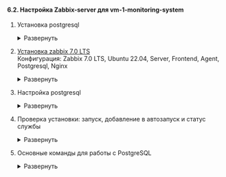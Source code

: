 <!-- # Настройка Zabbix-server для vm-1-monitoring-system -->

#### 6.2. Настройка Zabbix-server для vm-1-monitoring-system

1. Установка postgresql

   <details>
   <summary>Развернуть</summary> 
   
       # Обновление пакетов репозитория, установка postgresql, добавление в автозагрузку
       sudo apt update && sudo apt upgrade -y
       sudo apt install postgresql 
       sudo systemctl enable postgresql

       # Проверка установки: автозапуск и статус службы
       systemctl is-enabled postgresql
       systemctl status postgresql

   </details>  

2. [Установка zabbix 7.0 LTS](https://www.zabbix.com/download?zabbix=7.0&os_distribution=ubuntu&os_version=22.04&components=server_frontend_agent&db=pgsql&ws=nginx)  
Конфигурация: Zabbix 7.0 LTS, Ubuntu 22.04, Server, Frontend, Agent, Postgresql, Nginx

   <details>
   <summary>Развернуть</summary> 

       # Установка репозитория zabbix

       sudo wget https://repo.zabbix.com/zabbix/7.0/ubuntu/pool/main/z/zabbix-release/zabbix-release_latest+ubuntu22.04_all.deb

       sudo dpkg -i zabbix-release_latest+ubuntu22.04_all.deb

       sudo apt update

       # Установка Zabbix server, frontend, agent

       sudo apt install zabbix-server-pgsql zabbix-frontend-php php8.1-pgsql zabbix-nginx-conf zabbix-sql-scripts zabbix-agent

   </details>  

3. Настройка postgresql

   <details>
   <summary>Развернуть</summary> 

       # Создание новой роли
       sudo -u postgres createuser --pwprompt zabbix

       # Создание новой БД
       sudo -u postgres createdb -O zabbix zabbix

       # Импорт исходной схемы и данных в созданную БД
       zcat /usr/share/zabbix-sql-scripts/postgresql/server.sql.gz | sudo -u zabbix psql zabbix

       # Настройка /etc/zabbix/zabbix_server.conf
       DBPassword=password

       # Настройка /etc/zabbix/nginx.conf
       listen 8080;
       server_name example.com;


   </details>  

4. Проверка установки: запуск, добавление в автозапуск и статус службы

   <details>
   <summary>Развернуть</summary> 

       # Перезапуск службы
       systemctl restart zabbix-server zabbix-agent nginx php8.1-fpm

       # Добавление в автозапуск
       systemctl enable zabbix-server zabbix-agent nginx php8.1-fpm

       # Проверка
       systemctl is-enabled zabbix-server zabbix-agent nginx php8.1-fpm
       systemctl status zabbix-server zabbix-agent nginx php8.1-fpm

   </details>  


8. Основные команды для работы с PostgreSQL  

   <details>
   <summary>Развернуть</summary>  
      
       # Вход в аккаунт postgres
       sudo -i -u postgres
       # Открытие консоли postgres
       psql
       # Выход из консоли
       \\q
       # Выход из оболочки пользователя
       Ctrl+D
       # Просмотр статуса подключения
       \\conninfo
       # Список БД
       \\l
       # Подключение к БД
       \\c <имя БД>
       # Просмотр списка ролей (пользователей)
       \\du
       # Создать новую роль
       createuser --interactive
       # Создать новую БД
       createdb <имя БД>

       # Работа в консоли БД postgres подразумевает, что в linux существует такой же акк
       # После создания новой БД выходим из акк postgres > создаем в linux нового пользователя с именем БД > переключаемся на него > подключаемся к консоли
       sudo adduser <имя пользователя linux>
       sudo -i -u <имя созданного пользователя linux>
       psql

   </details> 
